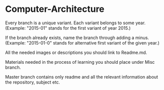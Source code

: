 # Computer-Architecture

Every branch is a unique variant. Each variant belongs to some year. (Example: "2015-01" stands for the first variant of year 2015.)

If the branch already exists, name the branch through adding a minus. (Example: "2015-01-0" stands for alternative first variant of the given year.)

All the needed images or descriptions you should link to Readme.md.

Materials needed in the process of learning you should place under Misc branch.

Master branch contains only readme and all the relevant information about the repository, subject etc.
